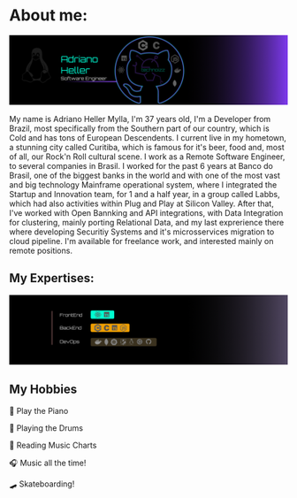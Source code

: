 # About me:

![Header](https://github.com/AdrianoHeller/AdrianoHeller/blob/master/A4%20-%208.png "Header")


My name is Adriano Heller Mylla, I'm 37 years old, I'm a Developer from Brazil, most specifically from the Southern part of our country, which is Cold and has tons of European Descendents. I current live in my hometown, a stunning city called Curitiba, which is famous for it's beer, food and, most of all, our Rock'n Roll cultural scene.
I work as a Remote Software Engineer, to several companies in Brasil. I worked for the past 6 years at Banco do Brasil, one of the biggest banks in the world and with one of the most vast and big technology Mainframe operational system, where I integrated the Startup and Innovation team, for 1 and a half year, in a group called Labbs, which had also activities within Plug and Play at Silicon Valley. After that, I've worked with Open Bannking and API integrations, with Data Integration for clustering, mainly porting Relational Data, and my last exprerience there where developing Securitiy Systems and it's microsservices migration to cloud pipeline.
I'm available for freelance work, and interested mainly on remote positions.

## My Expertises:
![Image](https://github.com/AdrianoHeller/AdrianoHeller/blob/master/A4%20-%209.png "Image")

## My Hobbies

:musical_keyboard: Play the Piano

:drum: Playing the Drums

:musical_score: Reading Music Charts

:headphones: Music all the time!

:skateboard: Skateboarding!

